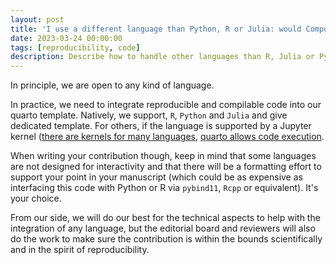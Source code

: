 ```yaml
---
layout: post
title: 'I use a different language than Python, R or Julia: would Computo accept my contributions?'
date: 2023-03-24 00:00:00
tags: [reproducibility, code]
description: Describe how to handle other languages than R, Julia or Python
---
```


In principle, we are open to any kind of language.

In practice, we need to integrate reproducible and compilable code into our quarto template. Natively, we support, `R`, `Python` and `Julia` and give dedicated template. For others, if the language is supported by a Jupyter kernel ([there are kernels for many languages](https://gist.github.com/chronitis/682c4e0d9f663e85e3d87e97cd7d1624), [quarto allows code execution](https://quarto.org/docs/computations/execution-options.html#engine-binding).

When writing your contribution though, keep in mind that some languages are not designed for interactivity and that there will be a formatting effort to support your point in your manuscript (which could be as expensive as interfacing this code with Python or R via `pybind11`, `Rcpp` or equivalent). It's your choice.

From our side, we will do our best for the technical aspects to help with the integration of any language, but the editorial board and reviewers will also do the work to make sure the contribution is within the bounds scientifically and in the spirit of reproducibility.
